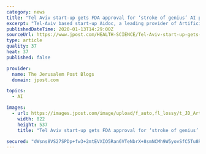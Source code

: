 ```yaml
---
category: news
title: "Tel Aviv start-up gets FDA approval for ‘stroke of genius’ AI package"
excerpt: "Tel-Aviv based start-up Aidoc, a leading provider of Artificial Intelligence solutions for radiologists, received US Food and Drug Administration (FDA) clearance for its AI solution that spots strokes (Large-Vessel Occlusion) in the brain during head CTA scans. An LVO is the blockage of vessels in the brain, and according to Ariella Shoham ..."
publishedDateTime: 2020-01-13T14:29:00Z
sourceUrl: https://www.jpost.com/HEALTH-SCIENCE/Tel-Aviv-start-up-gets-FDA-approval-for-AI-package-that-spots-strokes-614037
type: article
quality: 37
heat: 37
published: false

provider:
  name: The Jerusalem Post Blogs
  domain: jpost.com

topics:
  - AI

images:
  - url: https://images.jpost.com/image/upload/f_auto,fl_lossy/t_JD_ArticleMainImageFaceDetect/451740
    width: 822
    height: 537
    title: "Tel Aviv start-up gets FDA approval for ‘stroke of genius’ AI package"

secured: "dWsns8VS27SPDp+fw3+2mtEVXIO5Ran6VTeNbrX+8smNCMh9W5yovSfC5Tu8Ra5BIU2e5/QwVBcd7uc6O59/o1os7RNjscCRklDOEWrjPKDdB4MLloGqdlCGxAjB1TZFll2GQs/g4jhsJsye8+DWkr1Mqdn1Lhc/tTjBcmcGiz4FLPgCJ0B394hzGsHEESPNwC2OgMyjxZBBa6LtGJW2CDxpJ3rgBr8fzG/hdR2zYGjKJWRxJlFDLrif9d4Cm9NuqyCCbHtbaZXZnKCTskF8wO0+y4qq8PrFeTl28Rrkut8=;bK32Oh+8XuiRrHHGSMkN9g=="
---
```


